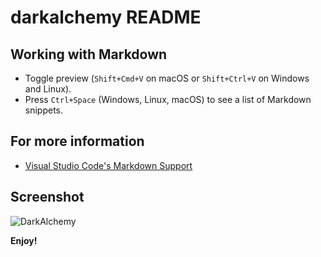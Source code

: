 # darkalchemy README

## Working with Markdown

* Toggle preview (`Shift+Cmd+V` on macOS or `Shift+Ctrl+V` on Windows and Linux).
* Press `Ctrl+Space` (Windows, Linux, macOS) to see a list of Markdown snippets.

## For more information

* [Visual Studio Code's Markdown Support](http://code.visualstudio.com/docs/languages/markdown)


## Screenshot
![DarkAlchemy](https://raw.githubusercontent.com/vaibdix/darkalchemy/main/output.png)

**Enjoy!**
